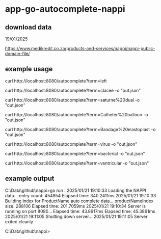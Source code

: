 # app-go-autocomplete-nappi

## download data

19/01/2025

https://www.medikredit.co.za/products-and-services/nappi/nappi-public-domain-file/


## example usage

curl http://localhost:8080/autocomplete?term=left

curl http://localhost:8080/autocomplete?term=clacee -o "out.json"

curl http://localhost:8080/autocomplete?term=saturne%20dual -o "out.json"

curl http://localhost:8080/autocomplete?term=Catheter%20balloon -o "out.json"

curl http://localhost:8080/autocomplete?term=Bandage%20elastoplast -o "out.json"

curl http://localhost:8080/autocomplete?term=virus -o "out.json"

curl http://localhost:8080/autocomplete?term=bacterial -o "out.json"

curl http://localhost:8080/autocomplete?term=ventricular -o "out.json"


## example output

C:\Data\github\nappi>go run .
2025/01/21 19:10:33 Loading the NAPPI data...
entry count: 454954
Elapsed time: 340.2411ms
2025/01/21 19:10:33 Building index for ProductName auto complete data...
productNameIndex size: 288106
Elapsed time: 201.7059ms
2025/01/21 19:10:34 Server is running on port 8080...
Elapsed time: 43.8917ms
Elapsed time: 45.3861ms
2025/01/21 19:11:05 Shutting down server...
2025/01/21 19:11:05 Server exited cleanly

C:\Data\github\nappi>
